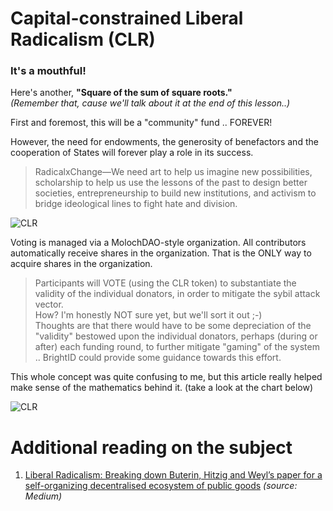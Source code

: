 # Capital-constrained Liberal Radicalism (CLR)

### It's a mouthful!

Here's another, __"Square of the sum of square roots."__  
_(Remember that, cause we'll talk about it at the end of this lesson..)_

First and foremost, this will be a "community" fund .. FOREVER!

However, the need for endowments, the generosity of benefactors and the cooperation of States will forever play a role in its success.

> RadicalxChange—We need art to help us imagine new possibilities, scholarship to help us use the lessons of the past to design better societies, entrepreneurship to build new institutions, and activism to bridge ideological lines to fight hate and division.

![CLR](https://rcimg.net/images/ab22b28f/Mk546MXfOKHuHY2l82KSwerT2DXXBpQ4r89lngDk.png)

Voting is managed via a MolochDAO-style organization. All contributors automatically receive shares in the organization. That is the ONLY way to acquire shares in the organization.

> Participants will VOTE (using the CLR token) to substantiate the validity of the individual donators, in order to mitigate the sybil attack vector.  
How? I'm honestly NOT sure yet, but we'll sort it out ;-)  
Thoughts are that there would have to be some depreciation of the "validity" bestowed upon the individual donators, perhaps (during or after) each funding round, to further mitigate "gaming" of the system .. BrightID could provide some guidance towards this effort.

This whole concept was quite confusing to me, but this article really helped make sense of the mathematics behind it. (take a look at the chart below)

![CLR](https://rcimg.net/images/ab22b28f/oIy2YD7OjTXMzDQexWd34JjzK3pbtmT23oj5Fp3Z.png)

# Additional reading on the subject

1. [Liberal Radicalism: Breaking down Buterin, Hitzig and Weyl’s paper for a self-organizing decentralised ecosystem of public goods](https://medium.com/coinmonks/breaking-down-buterin-hitzig-and-weyls-liberal-radicalism-paper-ba5192248b2) _(source: Medium)_
